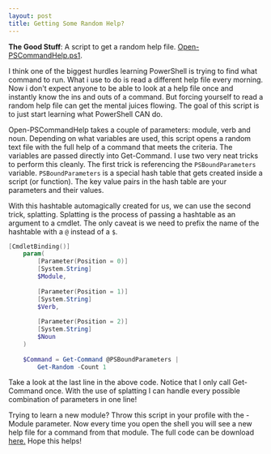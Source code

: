 ```yaml
--- 
layout: post
title: Getting Some Random Help?
--- 
```

**The Good Stuff**: A script to get a random help file. [Open-PSCommandHelp.ps1](https://github.com/dchristian3188/dchristian3188.github.io/blob/master/scripts/Open-PSCommandHelp.ps1).

I think one of the biggest hurdles learning PowerShell is trying to find what command to run. What i use to do is read a different help file every morning. Now i don't expect anyone to be able to look at a help file once and instantly know the ins and outs of a command. But forcing yourself to read a random help file can get the mental juices flowing. The goal of this script is to just start learning what PowerShell CAN do.

Open-PSCommandHelp takes a couple of parameters: module, verb and noun. Depending on what variables are used, this script opens a random text file with the full help of a command that meets the criteria. The variables are passed directly into Get-Command. I use two very neat tricks to perform this cleanly. The first trick is referencing the ```PSBoundParameters``` variable. ```PSBoundParameters``` is a special hash table that gets created inside a script (or function). The key value pairs in the hash table are your parameters and their values.

With this hashtable automagically created for us, we can use the second trick, splatting. Splatting is the process of passing a hashtable as an argument to a cmdlet. The only caveat is we need to prefix the name of the hashtable with a ```@``` instead of a ```$```.

```powershell
[CmdletBinding()]
    param(
        [Parameter(Position = 0)]
        [System.String]
        $Module,
        
        [Parameter(Position = 1)]
        [System.String]
        $Verb,
        
        [Parameter(Position = 2)]
        [System.String]
        $Noun
    )
    
    $Command = Get-Command @PSBoundParameters | 
        Get-Random -Count 1
```
Take a look at the last line in the above code. Notice that I only call Get-Command  once. With the use of splatting I can handle every possible combination of parameters in one line!

Trying to learn a new module? Throw this script in your profile with the -Module parameter. Now every time you open the shell you will see a new help file for a command from that module. The full code can be download [here.](https://github.com/dchristian3188/dchristian3188.github.io/blob/master/scripts/Open-PSCommandHelp.ps1) Hope this helps!